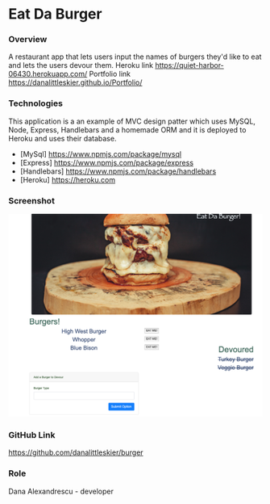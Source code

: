 # Eat Da Burger

### Overview

A restaurant app that lets users input the names of burgers they'd like to eat and lets the users devour them.
Heroku link https://quiet-harbor-06430.herokuapp.com/
Portfolio link https://danalittleskier.github.io/Portfolio/

### Technologies

This application is a an example of MVC design patter which uses MySQL, Node, Express, Handlebars and a homemade ORM and it is deployed to Heroku and uses their database.

* [MySql] https://www.npmjs.com/package/mysql
* [Express] https://www.npmjs.com/package/express
* [Handlebars] https://www.npmjs.com/package/handlebars
* [Heroku] https://heroku.com

### Screenshot

![Screenshot](public/images/burgerappscreenshot.png)

### GitHub Link

https://github.com/danalittleskier/burger

### Role

Dana Alexandrescu - developer